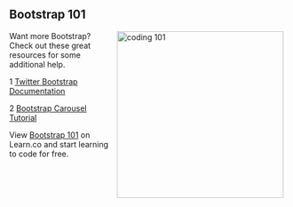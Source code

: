## Bootstrap 101

<img src="https://s3.amazonaws.com/after-school-assets/coding-101.png" alt="coding 101" width="300" align="right" hspace="10">

Want more Bootstrap? Check out these great resources for some additional help.

1 <a href="http://getbootstrap.com/">Twitter Bootstrap Documentation</a>

2 <a href="http://bootstrapbay.com/blog/bootstrap-3-carousel-tutorial/">Bootstrap Carousel Tutorial</a>
<p data-visibility='hidden'>View <a href='https://learn.co/lessons/hs-coding-club-bootstrap-resources' title='Bootstrap 101'>Bootstrap 101</a> on Learn.co and start learning to code for free.</p>
